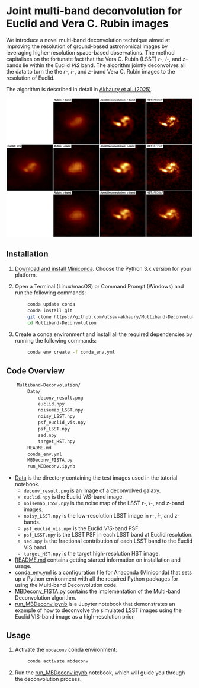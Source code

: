 # Joint multi-band deconvolution for Euclid and Vera C. Rubin images


We introduce a novel multi-band deconvolution technique aimed at improving the resolution of ground-based astronomical images by leveraging higher-resolution space-based observations. The method capitalises on the fortunate fact that the Vera C. Rubin (LSST) $r$-, $i$-, and $z$-bands lie within the Euclid $VIS$ band. The algorithm jointly deconvolves all the data to turn the the $r$-, $i$-, and $z$-band Vera C. Rubin images to the resolution of Euclid.

The algorithm is described in detail in [Akhaury et al. (2025)](https://doi.org/10.1051/0004-6361/202452308).   

<img src = "https://github.com/utsav-akhaury/Multiband-Deconvolution/blob/main/Data/deconv_result.png?raw=true" width="900">  

## Installation

1) [Download and install Miniconda](http://conda.pydata.org/miniconda.html). Choose the Python 3.x version for your platform.

2) Open a Terminal (Linux/macOS) or Command Prompt (Windows) and run the following commands:

```bash
        conda update conda
        conda install git
        git clone https://github.com/utsav-akhaury/Multiband-Deconvolution
        cd Multiband-Deconvolution
```

3) Create a conda environment and install all the required dependencies by running the following commands:

```bash
        conda env create -f conda_env.yml
```

## Code Overview

```bash
    Multiband-Deconvolution/
        Data/
            deconv_result.png
            euclid.npy
            noisemap_LSST.npy
            noisy_LSST.npy
            psf_euclid_vis.npy
            psf_LSST.npy
            sed.npy
            target_HST.npy
        README.md
        conda_env.yml
        MBDeconv_FISTA.py
        run_MCDeconv.ipynb
```

* [Data](https://github.com/utsav-akhaury/Multiband-Deconvolution/tree/main/Data) is the directory containing the test images used in the tutorial notebook.
    * ``deconv_result.png`` is an image of a deconvolved galaxy.
    * ``euclid.npy`` is the Euclid $VIS$-band image.
    * ``noisemap_LSST.npy`` is the noise map of the LSST $r$-, $i$-, and $z$-band images.
    * ``noisy_LSST.npy`` is the low-resolution LSST image in $r$-, $i$-, and $z$-bands.
    * ``psf_euclid_vis.npy`` is the Euclid $VIS$-band PSF.
    * ``psf_LSST.npy`` is the LSST PSF in each LSST band at Euclid resolution.
    * ``sed.npy`` is the fractional contribution of each LSST band to the Euclid VIS band.
    * ``target_HST.npy`` is the target high-resolution HST image.
* [README.md](https://github.com/utsav-akhaury/Multiband-Deconvolution/blob/main/README.md) contains getting started information on installation and usage.
* [conda_env.yml](https://github.com/utsav-akhaury/Multiband-Deconvolution/blob/main/conda_env.yml) is a configuration file for Anaconda (Miniconda) that sets up a Python environment with all the required Python packages for using the Multi-band Deconvolution code.
* [MBDeconv_FISTA.py](https://github.com/utsav-akhaury/Multiband-Deconvolution/blob/main/MBDeconv_FISTA.py) contains the implementation of the Multi-band Deconvolution algorithm.
* [run_MBDeconv.ipynb](https://github.com/utsav-akhaury/Multiband-Deconvolution/blob/main/run_MBDeconv.ipynb) is a Jupyter notebook that demonstrates an example of how to deconvolve the simulated LSST images using the Euclid VIS-band image as a high-resolution prior.

## Usage

1) Activate the ``mbdeconv`` conda environment:

```bash
        conda activate mbdeconv
```

2) Run the [run_MBDeconv.ipynb](https://github.com/utsav-akhaury/Multiband-Deconvolution/blob/main/run_MBDeconv.ipynb) notebook, which will guide you through the deconvolution process.
